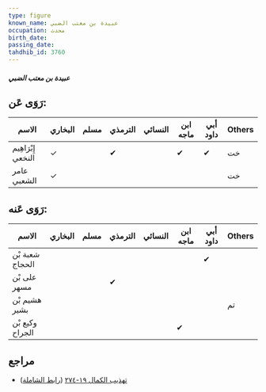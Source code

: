 ```yaml
---
type: figure
known_name: عبيدة بن معتب الضبي
occupation: محدث
birth_date:
passing_date:
tahdhib_id: 3760
---
```

##### عبيدة بن معتب الضبي

## رَوَى عَن:
| الاسم              | البخاري | مسلم | الترمذي | النسائي | ابن ماجه | أبي داود | Others |
| ------------------ | ------- | ---- | ------- | ------- | -------- | -------- | ------ |
| إِبْرَاهِيم النخعي | ✓       |      | ✔       |         | ✔        | ✔        | خت     |
| عامر الشعبي        | ✓       |      |         |         |          |          | خت     |
## رَوَى عَنه:
| الاسم           | البخاري | مسلم | الترمذي | النسائي | ابن ماجه | أبي داود | Others |
| --------------- | ------- | ---- | ------- | ------- | -------- | -------- | ------ |
| شعبة بْن الحجاج |         |      |         |         |          | ✔        |        |
| على بْن مسهر    |         |      | ✔       |         |          |          |        |
| هشيم بْن بشير   |         |      |         |         |          |          | تم     |
| وكيع بْن الجراح |         |      |         |         | ✔        |          |        |
## مراجع
- [تهذيب الكمال ١٩-٢٧٤](obsidian://open?vault=Tahdhib-al-Kamal&file=Figures/٣٧٦٠-عبيدة%20بن%20معتب%20الضبي) ([رابط الشاملة](https://shamela.ws/book/3722/9848))